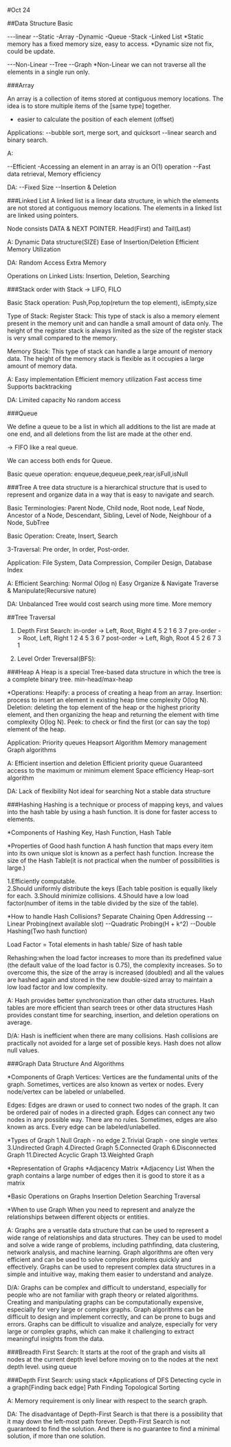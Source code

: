 #Oct 24

##Data Structure Basic

---linear
    --Static
        -Array
    -Dynamic
        -Queue
        -Stack
        -Linked List
*Static memory has a fixed memory size, easy to access.
*Dynamic size not fix, could be update.

---Non-Linear
    --Tree
    --Graph
*Non-Linear we can not traverse all the elements in a single run only.

###Array

An array is a collection of items stored at contiguous memory locations. 
The idea is to store multiple items of the [same type] together.
* easier to calculate the position of each element (offset)

Applications:
--bubble sort, merge sort, and quicksort
--linear search and binary search.

A:

--Efficient 
    -Accessing an element in an array is an O(1) operation
--Fast data retrieval, Memory efficiency

DA:
--Fixed Size
--Insertion & Deletion

###Linked List
A linked list is a linear data structure, in which the elements are not stored at contiguous memory locations. 
The elements in a linked list are linked using pointers.

Node consists DATA & NEXT POINTER.
Head(First) and Tail(Last)

A:
Dynamic Data structure(SIZE)
Ease of Insertion/Deletion
Efficient Memory Utilization

DA:
Random Access
Extra Memory

Operations on Linked Lists:
Insertion, Deletion, Searching

###Stack
order with Stack -> LIFO, FILO

Basic Stack operation:
Push,Pop,top(return the top element), isEmpty,size

Type of Stack:
Register Stack: This type of stack is also a memory element present in the memory unit and can handle a small amount of data only. 
The height of the register stack is always limited as the size of the register stack is very small compared to the memory.

Memory Stack: This type of stack can handle a large amount of memory data. 
The height of the memory stack is flexible as it occupies a large amount of memory data.

A:
Easy implementation
Efficient memory utilization
Fast access time 
Supports backtracking

DA:
Limited capacity
No random access

###Queue

We define a queue to be a list in which all additions to the list are made at one end, 
and all deletions from the list are made at the other end.

-> FIFO like a real queue.

We can access both ends for Queue.

Basic queue operation:
enqueue,dequeue,peek,rear,isFull,isNull


###Tree
A tree data structure is a hierarchical structure 
that is used to represent and organize data in a way that is easy to navigate and search.

Basic Terminologies:
Parent Node, Child node, Root node, Leaf Node, Ancestor of a Node,
Descendant, Sibling, Level of Node, Neighbour of a Node, SubTree

Basic Operation:
Create, Insert, Search

3-Traversal:
Pre order, In order, Post-order.

Application:
File System, Data Compression, Compiler Design, Database Index

A:
Efficient Searching: Normal O(log n)
Easy Organize & Navigate
Traverse & Manipulate(Recursive nature)

DA:
Unbalanced Tree would cost search using more time.
More memory

##Tree Traversal
1. Depth First Search:
    in-order -> Left, Root, Right    4 5 2 1 6 3 7
    pre-order -> Root, Left, Right   1 2 4 5 3 6 7
    post-order -> Left, Righ, Root   4 5 2 6 7 3 1
    
2. Level Order Treversal(BFS):
   
   
   
###Heap
A Heap is a special Tree-based data structure in which the tree is a complete binary tree.
min-head/max-heap

*Operations:
Heapify: a process of creating a heap from an array.
Insertion: process to insert an element in existing heap time complexity O(log N).
Deletion: deleting the top element of the heap or the highest priority element, and then organizing the heap and returning the element with time complexity O(log N).
Peek: to check or find the first (or can say the top) element of the heap.

Application:
Priority queues
Heapsort Algorithm
Memory management
Graph algorithms

A:
Efficient insertion and deletion
Efficient priority queue
Guaranteed access to the maximum or minimum element
Space efficiency
Heap-sort algorithm

DA:
Lack of flexibility
Not ideal for searching
Not a stable data structure

###Hashing
Hashing is a technique or process of mapping keys, and values into the hash table by using a hash function. 
It is done for faster access to elements.

*Components of Hashing
Key, Hash Function, Hash Table

*Properties of Good hash function
A hash function that maps every item into its own unique slot is known as a perfect hash function.
Increase the size of the Hash Table(it is not practical when the number of possibilities is large.)

1.Efficiently computable.  
2.Should uniformly distribute the keys (Each table position is equally likely for each.
3.Should minimize collisions.
4.Should have a low load factor(number of items in the table divided by the size of the table).


*How to handle Hash Collisions?
Separate Chaining
Open Addressing
 --Linear Probing(next available slot)
 --Quadratic Probing(H + k^2)
 --Double Hashing(Two hash function)
 
Load Factor = Total elements in hash table/ Size of hash table

Rehashing:when the load factor increases to more than its predefined value (the default value of the load factor is 0.75), the complexity increases. So to overcome this, the size of the array is increased (doubled) and all the values are hashed again and stored in the new double-sized array to 
maintain a low load factor and low complexity.

A:
Hash provides better synchronization than other data structures.
Hash tables are more efficient than search trees or other data structures
Hash provides constant time for searching, insertion, and deletion operations on average.

D/A:
Hash is inefficient when there are many collisions.
Hash collisions are practically not avoided for a large set of possible keys.
Hash does not allow null values. 


###Graph Data Structure And Algorithms

*Components of Graph
Vertices: Vertices are the fundamental units of the graph. Sometimes, vertices are also known as vertex or nodes. 
Every node/vertex can be labeled or unlabelled.

Edges: Edges are drawn or used to connect two nodes of the graph. It can be ordered pair of nodes in a directed graph. Edges can connect any two nodes in any possible way. There are no rules. 
Sometimes, edges are also known as arcs. Every edge can be labeled/unlabelled.

*Types of Graph
1.Null Graph - no edge
2.Trivial Graph - one single vertex
3.Undirected Graph
4.Directed Graph
5.Connected Graph
6.Disconnected Graph
11.Directed Acyclic Graph
13.Weighted Graph

*Representation of Graphs
    *Adjacency Matrix
    *Adjacency List
When the graph contains a large number of edges then it is good to store it as a matrix

*Basic Operations on Graphs
Insertion
Deletion
Searching
Traversal

*When to use Graph
When you need to represent and analyze the relationships between different objects or entities. 

A:
Graphs are a versatile data structure that can be used to represent a wide range of relationships and data structures.
They can be used to model and solve a wide range of problems, including pathfinding, data clustering, network analysis, and machine learning.
Graph algorithms are often very efficient and can be used to solve complex problems quickly and effectively.
Graphs can be used to represent complex data structures in a simple and intuitive way, making them easier to understand and analyze.

D/A:
Graphs can be complex and difficult to understand, especially for people who are not familiar with graph theory or related algorithms.
Creating and manipulating graphs can be computationally expensive, especially for very large or complex graphs.
Graph algorithms can be difficult to design and implement correctly, and can be prone to bugs and errors.
Graphs can be difficult to visualize and analyze, especially for very large or complex graphs, which can make it challenging to extract meaningful insights from the data.

###Breadth First Search:
It starts at the root of the graph and visits all nodes at the current depth level before moving on to the nodes at the next depth level.
using queue

###Depth First Search:
using stack
*Applications of DFS
Detecting cycle in a graph[Finding back edge]
Path Finding
Topological Sorting

A:
Memory requirement is only linear with respect to the search graph.

DA:
The disadvantage of Depth-First Search is that there is a possibility that it may down the left-most path forever.
Depth-First Search is not guaranteed to find the solution.
And there is no guarantee to find a minimal solution, if more than one solution.


